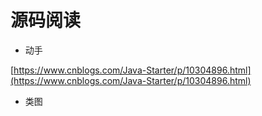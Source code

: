 # 源码阅读

* 动手

[https://www.cnblogs.com/Java-Starter/p/10304896.html](https://www.cnblogs.com/Java-Starter/p/10304896.html)

* 类图


